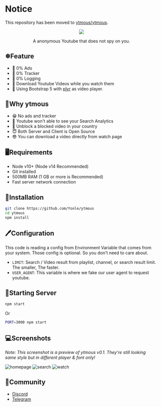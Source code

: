 # Notice
This repository has been moved to [ytmous/ytmous](https://github.com/ytmous/ytmous). 

<div align="center">
	<img src="https://raw.githubusercontent.com/Yonle/ytmous/master/public/banner.png">
	<p>A anonymous Youtube that does not spy on you.</p>
</div>

## ❄Feature
- 📰 0% Ads
- 💸 0% Tracker
- 📃 0% Logging
- 📩 Download Youtube Videos while you watch them
- 🔮 Using Bootstrap 5 with [plyr](https://plyr.io) as video player.

## 📌Why ytmous
- 😁 No ads and tracker
- 🍉 Youtube won't able to see your Search Analytics
- 🍡 Unblock a blocked video in your country
- 😇 Both Server and Client is Open Source
- 😎 You can download a video directly from watch page

## 🖥Requirements
- Node v10+ (Node v14 Recommended)
- Git installed
- 500MB RAM (1 GB or more is Recommended)
- Fast server network connection

## 🎁Installation
```bash
git clone https://github.com/Yonle/ytmous
cd ytmous
npm install
```

## 🖊Configuration
This code is reading a config from Environment Variable that comes from your system. Those config is optional. So you don't need to care about.
- `LIMIT`: Search / Video result from playlist, channel, or search result limit. The smaller, The faster.
- `USER_AGENT`: This variable is where we fake our user agent to request youtube.

## 📡Starting Server
```bash
npm start
```
Or
```bash
PORT=3000 npm start
```

## 💻Screenshots
*Note: This screenshot is a preview of ytmous v0.1. They're still looking same style but in different player & font only!*

![homepage](https://raw.githubusercontent.com/Yonle/ytmous/master/Screenshots/homepage.png)
![search](https://raw.githubusercontent.com/Yonle/ytmous/master/Screenshots/search.png)
![watch](https://raw.githubusercontent.com/Yonle/ytmous/master/Screenshots/watch.png)

## 📠Community
- [Discord](https://discord.gg/9S3ZCDR)
- [Telegram](https://t.me/yonlecoder)
